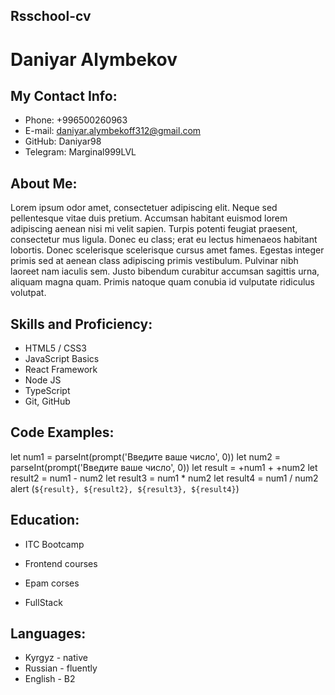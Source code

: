 
## Rsschool-cv
# Daniyar Alymbekov
## My Contact Info:
* Phone: +996500260963
* E-mail: daniyar.alymbekoff312@gmail.com
* GitHub: Daniyar98
* Telegram: Marginal999LVL
## About Me:
Lorem ipsum odor amet, consectetuer adipiscing elit. Neque sed pellentesque vitae duis pretium. Accumsan habitant euismod lorem adipiscing aenean nisi mi velit sapien. Turpis potenti feugiat praesent, consectetur mus ligula. Donec eu class; erat eu lectus himenaeos habitant lobortis. Donec scelerisque scelerisque cursus amet fames. Egestas integer primis sed at aenean class adipiscing primis vestibulum. Pulvinar nibh laoreet nam iaculis sem. Justo bibendum curabitur accumsan sagittis urna, aliquam magna quam. Primis natoque quam conubia id vulputate ridiculus volutpat.
## Skills and Proficiency:
* HTML5 / CSS3
* JavaScript Basics
* React Framework
* Node JS
* TypeScript
* Git, GitHub
## Code Examples:
let num1 = parseInt(prompt('Введите ваше число', 0))
let num2 = parseInt(prompt('Введите ваше число', 0))
let result = +num1 + +num2
let result2 = num1 - num2
let result3 = num1 * num2
let result4 = num1 / num2
alert (`${result}, ${result2}, ${result3}, ${result4}`)
## Education:
* ITC Bootcamp 
+ Frontend courses
* Epam corses
+ FullStack
## Languages:
* Kyrgyz - native
* Russian - fluently
* English - B2


